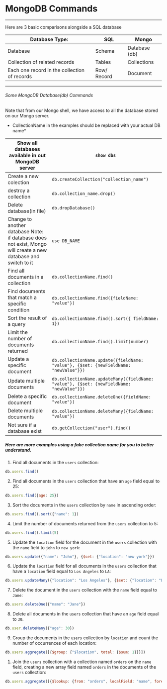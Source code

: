 # MongoDB Commands
---
Here are 3 basic comparisons alongside a SQL database

| Database Type: | SQL | Mongo |
| -------------- |-----| ------|
| Database       | Schema | Database (db) |
| Collection of related records | Tables | Collections |
| Each one record in the collection of records | Row/ Record | Document |

---
###### Some MongoDB Database(db) Commands

Note that from our Mongo shell, we have access to all the database stored on our Mongo server.
* CollectionName in the examples should be replaced with your actual DB name*

| Show all databases available in out MongoDB server | ```show dbs``` | 
| -------------- |-----| 
| Create a new colection      | ```db.createCollection("collection_name")``` |
| destroy a collection       | ```db.collection_name.drop()``` |
| Delete database(in file)     | ```db.dropDatabase()``` |
| Change to another database Note: if database does not exist, Mongo will create a new database and switch to it | ```use DB_NAME``` |
| Find all documents in a collection      | ```db.collectionName.find()``` |
| Find documents that match a specific condition | ```db.collectionName.find({fieldName: "value"})``` | 
|Sort the result of a query| ```db.collectionName.find().sort({ fieldName: 1})``` | 
|Limit the number of documents returned     | ```db.collectionName.find().limit(number)``` |
| Update a specific document     | ```db.collectionName.update({fieldName: "value"}, {$set: {newFieldName: "newValue"}})``` |
| Update multiple documents      | ```db.collectionName.updateMany({fieldName: "value"}, {$set: {newFieldName: "newValue"}})``` |
| Delete a specific document    | ```db.collectionName.deleteOne({fieldName: "value"})``` |
| Delete multiple documents      | ```db.collectionName.deleteMany({fieldName: "value"})``` |
|Not sure if a database exist| ```db.getCollection("user").find()```|

##### Here are more examples using a fake collection name for you to better understand.

  1. Find all documents in the ```users``` collection:
  ```js
  db.users.find()
  ```
  2. Find all documents in the ```users``` collection that have an ```age``` field equal to 25:
  ```js
  db.users.find({age: 25})
  ```
  3. Sort the documents in the ```users``` collection by ```name``` in ascending order:
  ```js
  db.users.find().sort({"name": 1})
  ```
  4. Limit the number of documents returned from the ```users``` collection to 5:
  ```js
  db.users.find().limit(5)
  ```
  5. Update the ```location``` field for the document in the ```users``` collection with the ```name``` field to ```john``` to ```new york```:
  ```js
  db.users.update({"name": "John"}, {$set: {"location": "new york"}})
  ```
  6. Update the ```location``` field for all documents in the ```users``` collection that have a ```location``` field equal to ```Los Angeles``` to ```LA```:
  ```js
  db.users.updateMany({"location": "Los Angeles"}, {$set: {"location": "LA"}})
  ```
  7. Delete the document in the ```users``` collection with the ```name``` field equal to ```Jane```:
  ```js
  db.users.deleteOne({"name": "Jane"})
  ```
  8. Delete all documents in the ```users``` collection that have an ```age``` field equal to ```30```.
  ```js
  db.user.deleteMany({"age": 30})
  ```
  9. Group the documents in the ```users``` collection by ```location``` and count the number of occurrences of each location:
  ```js
  db.users.aggregate([{$group: {"$location", total: {$sum: 1}}}])
  ```
  1.  Join the ```users``` collection with a collection named ```orders``` on the ```name``` field, creating a new array field named ```orders``` in the documents of the ```users``` collection:
  ```js
  db.users.aggregate([{$lookup: {from: "orders", localField: "name", foreignField: "name", as: "orders"}}])
  ```

